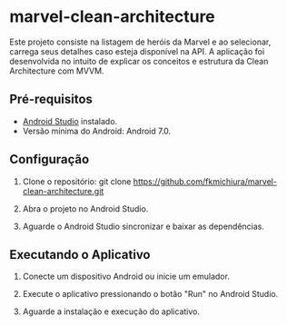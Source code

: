 # marvel-clean-architecture

Este projeto consiste na listagem de heróis da Marvel e ao selecionar, carrega seus detalhes caso esteja disponível na API.
A aplicação foi desenvolvida no intuito de explicar os conceitos e estrutura da Clean Architecture com MVVM.

## Pré-requisitos

- [Android Studio](https://developer.android.com/studio) instalado.
- Versão mínima do Android: Android 7.0.

## Configuração

1. Clone o repositório: git clone https://github.com/fkmichiura/marvel-clean-architecture.git

2. Abra o projeto no Android Studio.

3. Aguarde o Android Studio sincronizar e baixar as dependências.

## Executando o Aplicativo

1. Conecte um dispositivo Android ou inicie um emulador.

2. Execute o aplicativo pressionando o botão "Run" no Android Studio.

3. Aguarde a instalação e execução do aplicativo.